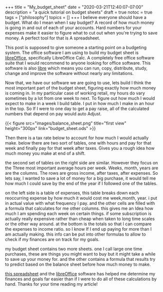 +++
title = "My_budget_sheet"
date = "2020-03-21T12:40:07-07:00"
description = "a quick tutorial on budget sheets"
draft = true
notoc = true  
tags = ["philosophy"]
topics = []
+++
I believe everyone should have a budget. What do I mean when I say budget?
A record of how much money is going in and out of each of your accounts. 
Hard numbers for your expenses make it easier to figure what to cut out when you're trying to save money. 
A perfect tool for that is A spreadsheet.

<!--more-->
 
This post is supposed to give someone a starting point on a budgeting system.
The office software I am using to build my budget sheet is [libreOffice], specifically LibreOffice Calc. 
A completely free office software suite that I would recommend to anyone looking for office software.
This software is also [libre] which means you can  run, copy, distribute, study, change and improve the software without 
nearly any limitations.

Now that, we have our software we are going to use, lets build I think the most important part of 
the budget sheet, figuring exactly how much money is coming in.
In my particular case of working retail, my hours do vary sometimes by a lot from one week to next. 
To figure out how much I would expect to make in a week I build table. I put in how much I make in an hour in the top. 
So If I were to one day to get a pay raise, all of the calculated numbers that depend on pay would auto Adjust. 

{{< figure src="images/balance_sheet.png" title="first view" height="300px" link="budget_sheet.ods" >}}


Then there is a tax rate below to account for how much I would actually make. 
below there are two sort of tables, one with hours and pay for that week and finally pay for that week after taxes. 
Gives you a rough idea how much money you make at end of a shift. 

the second set of tables on the right side are similar. However they focus on the Three most important average hours per week. 
Weeks, month, years are are the columns. The rows are gross income, after taxes, after expenses. 
So lets say, I wanted to save a lot of money for a big purchase, it would tell me how much I could save by the end of the year if I followed one of 
the tables. 

<!-- {{< figure src="images/balance_sheet.png" title="first view" height="300px" link="budget_sheet.ods" >}} -->

on the left side is a table of expenses, this table breaks down each reoccurring expense by how much it would cost me 
week,month, year. i put in actual value with what frequency I pay. and the other cells are filled with a formula that calculates for me 
other columns. 
this gives me an Idea how much I am spending each week on certain things. if some subscription is actually really expensive rather than cheap when taken 
to long time scales or the other way around. 
at the bottom is the totals so that I can compare the expenses to income ratio. so I know If I end up paying for more than I am actually making. 
this info can be put into other formulas to allow to check if my finances are on track for my goals. 

my budget sheet contains two more sheets. one I call large one time purchases, these are things you might want to buy but it might take a while to  save up your money for. 
and the other contains a formula that results try to predict based on the balance sheet before how much money to make. 

[this spreadsheet] and the [libreOffice] software has helped me determine my finances and goals far easier than if I were to do all of these calculations by hand. 
Thanks for your time reading my article!


[this spreadsheet]: current_budget.ods
[libre]: http://www.gnu.org/philosophy/free-sw.html
[libreOffice]: https://www.libreoffice.org/download/download/
